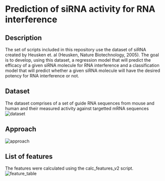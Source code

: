 # Prediction of siRNA activity for RNA interference

## Description
The set of scripts included in this repository use the dataset of siRNA created by Heusken et. al (Heusken, Nature Biotechnology, 2005).
The goal is to develop, using this dataset, a regression model that will predict the efficacy of a given siRNA molecule for RNA interference and a classification model that will predict whether a given siRNA molecule will have the desired potency for RNA interference or not.

## Dataset
The dataset comprises of a set of guide RNA sequences from mouse and human and their measured activity against targetted mRNA sequences
![dataset](https://user-images.githubusercontent.com/6353495/63659005-dda59800-c77c-11e9-9494-6d907d832a5b.png)

## Approach
![approach](https://user-images.githubusercontent.com/6353495/63659212-11cd8880-c77e-11e9-92bc-14781a194884.png)

## List of features
The features were calculated using the calc_features_v2 script.
![feature_table](https://user-images.githubusercontent.com/6353495/63658806-7f2bea00-c77b-11e9-8ed0-63ceca92e029.png)
